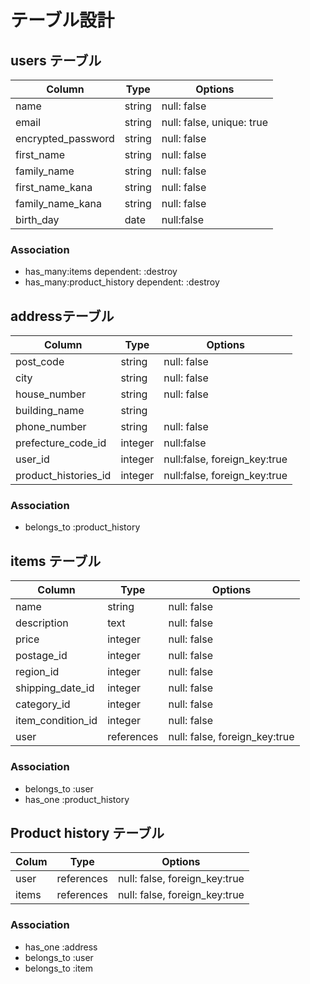 # テーブル設計

## users テーブル

| Column              | Type     | Options      |
| ------------------- | -------- | ------------ |
| name                | string   | null: false  | 
| email               | string   | null: false, unique: true  |
| encrypted_password  | string   | null: false  |
| first_name          | string   | null: false  |
| family_name         | string   | null: false  |
| first_name_kana     | string   | null: false  |
| family_name_kana    | string   | null: false  |
| birth_day           | date     | null:false   |

### Association

* has_many:items dependent: :destroy
* has_many:product_history dependent: :destroy

## addressテーブル

| Column              | Type     | Options      |
| ------------------- | -------- | ------------ |
| post_code           | string   | null: false  |
| city                | string   | null: false  |
| house_number        | string   | null: false  |
| building_name       | string   |              |
| phone_number        | string   | null: false  |
| prefecture_code_id  | integer  | null:false   |
| user_id             | integer  | null:false, foreign_key:true |
| product_histories_id | integer | null:false, foreign_key:true |
### Association

* belongs_to :product_history

## items テーブル

| Column          | Type         | Options                         |
| --------------- | ------------ | --------------------------------|
| name            | string       | null: false                     |
| description     | text         | null: false                     |
| price           | integer      | null: false                     |
| postage_id        | integer  | null: false  |
| region_id       | integer  | null: false  |
| shipping_date_id        | integer  | null: false  |
| category_id	    | integer  | null: false  |
| item_condition_id  | integer  | null: false  |
| user         | references  | null: false, foreign_key:true  |

### Association

* belongs_to :user 
* has_one :product_history

## Product history テーブル

| Colum            | Type       | Options                        |
| ---------------- |------------|------------------------------- |
| user            | references  | null: false, foreign_key:true  |
| items           | references  | null: false, foreign_key:true  |

### Association

* has_one :address
* belongs_to :user
* belongs_to :item